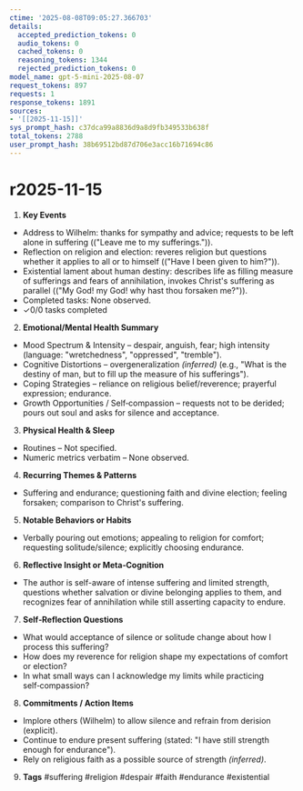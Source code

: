 ```yaml
---
ctime: '2025-08-08T09:05:27.366703'
details:
  accepted_prediction_tokens: 0
  audio_tokens: 0
  cached_tokens: 0
  reasoning_tokens: 1344
  rejected_prediction_tokens: 0
model_name: gpt-5-mini-2025-08-07
request_tokens: 897
requests: 1
response_tokens: 1891
sources:
- '[[2025-11-15]]'
sys_prompt_hash: c37dca99a8836d9a8d9fb349533b638f
total_tokens: 2788
user_prompt_hash: 38b69512bd87d706e3acc16b71694c86
---
```

# r2025-11-15

1. **Key Events**
- Address to Wilhelm: thanks for sympathy and advice; requests to be left alone in suffering (("Leave me to my sufferings.")).  
- Reflection on religion and election: reveres religion but questions whether it applies to all or to himself (("Have I been given to him?")).  
- Existential lament about human destiny: describes life as filling measure of sufferings and fears of annihilation, invokes Christ's suffering as parallel (("My God! my God! why hast thou forsaken me?")).  
- Completed tasks: None observed.  
- ✓0/0 tasks completed

2. **Emotional/Mental Health Summary**
- Mood Spectrum & Intensity – despair, anguish, fear; high intensity (language: "wretchedness", "oppressed", "tremble").  
- Cognitive Distortions – overgeneralization *(inferred)* (e.g., "What is the destiny of man, but to fill up the measure of his sufferings").  
- Coping Strategies – reliance on religious belief/reverence; prayerful expression; endurance.  
- Growth Opportunities / Self‑compassion – requests not to be derided; pours out soul and asks for silence and acceptance.

3. **Physical Health & Sleep**
- Routines – Not specified.  
- Numeric metrics verbatim – None observed.

4. **Recurring Themes & Patterns**
- Suffering and endurance; questioning faith and divine election; feeling forsaken; comparison to Christ's suffering.

5. **Notable Behaviors or Habits**
- Verbally pouring out emotions; appealing to religion for comfort; requesting solitude/silence; explicitly choosing endurance.

6. **Reflective Insight or Meta‑Cognition**
- The author is self-aware of intense suffering and limited strength, questions whether salvation or divine belonging applies to them, and recognizes fear of annihilation while still asserting capacity to endure.

7. **Self‑Reflection Questions**
- What would acceptance of silence or solitude change about how I process this suffering?  
- How does my reverence for religion shape my expectations of comfort or election?  
- In what small ways can I acknowledge my limits while practicing self‑compassion?

8. **Commitments / Action Items**
- Implore others (Wilhelm) to allow silence and refrain from derision (explicit).  
- Continue to endure present suffering (stated: "I have still strength enough for endurance").  
- Rely on religious faith as a possible source of strength *(inferred)*.

9. **Tags**
#suffering #religion #despair #faith #endurance #existential